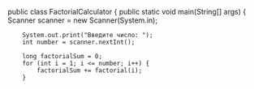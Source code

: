 public class FactorialCalculator {
    public static void main(String[] args) {
        Scanner scanner = new Scanner(System.in);

        System.out.print("Введите число: ");
        int number = scanner.nextInt();

        long factorialSum = 0;
        for (int i = 1; i <= number; i++) {
            factorialSum += factorial(i);
        }
